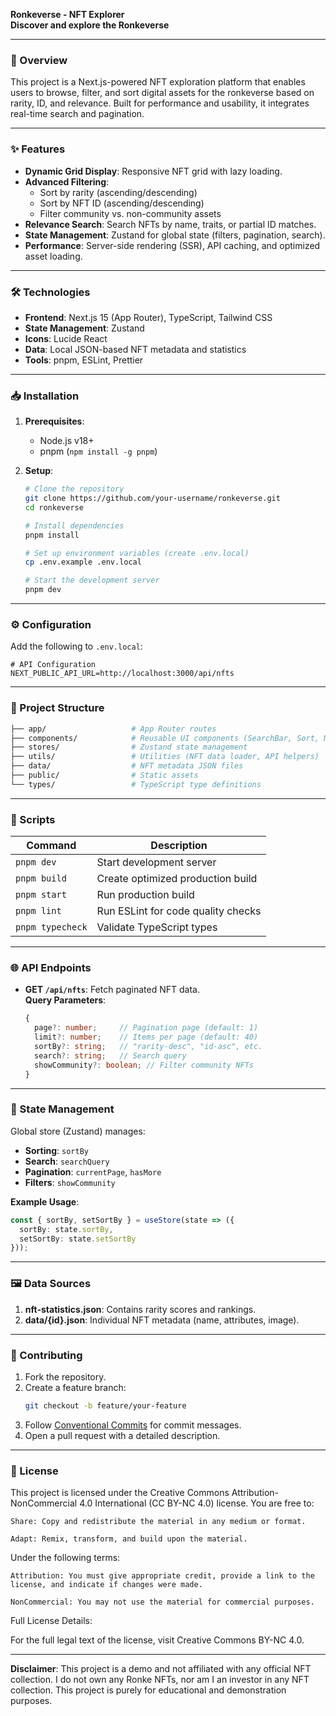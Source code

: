 **Ronkeverse - NFT Explorer**  
**Discover and explore the Ronkeverse**  

---

### 🚀 Overview  
This project is a Next.js-powered NFT exploration platform that enables users to browse, filter, and sort digital assets for the ronkeverse based on rarity, ID, and relevance. Built for performance and usability, it integrates real-time search and pagination.  

---

### ✨ Features  
- **Dynamic Grid Display**: Responsive NFT grid with lazy loading.  
- **Advanced Filtering**:  
  - Sort by rarity (ascending/descending)  
  - Sort by NFT ID (ascending/descending)  
  - Filter community vs. non-community assets  
- **Relevance Search**: Search NFTs by name, traits, or partial ID matches.  
- **State Management**: Zustand for global state (filters, pagination, search).  
- **Performance**: Server-side rendering (SSR), API caching, and optimized asset loading.  

---

### 🛠️ Technologies  
- **Frontend**: Next.js 15 (App Router), TypeScript, Tailwind CSS  
- **State Management**: Zustand  
- **Icons**: Lucide React  
- **Data**: Local JSON-based NFT metadata and statistics  
- **Tools**: pnpm, ESLint, Prettier  

---

### 📥 Installation  
1. **Prerequisites**:  
   - Node.js v18+  
   - pnpm (`npm install -g pnpm`)  

2. **Setup**:  
   ```bash
   # Clone the repository
   git clone https://github.com/your-username/ronkeverse.git
   cd ronkeverse

   # Install dependencies
   pnpm install

   # Set up environment variables (create .env.local)
   cp .env.example .env.local

   # Start the development server
   pnpm dev
   ```

---

### ⚙️ Configuration  
Add the following to `.env.local`:  
```env
# API Configuration
NEXT_PUBLIC_API_URL=http://localhost:3000/api/nfts
```

---

### 📂 Project Structure  
```bash
├── app/                   # App Router routes
├── components/            # Reusable UI components (SearchBar, Sort, NFTGrid)
├── stores/                # Zustand state management
├── utils/                 # Utilities (NFT data loader, API helpers)
├── data/                  # NFT metadata JSON files
├── public/                # Static assets
└── types/                 # TypeScript type definitions
```

---

### 🧩 Scripts  
| Command           | Description                          |
|-------------------|--------------------------------------|
| `pnpm dev`        | Start development server             |
| `pnpm build`      | Create optimized production build    |
| `pnpm start`      | Run production build                 |
| `pnpm lint`       | Run ESLint for code quality checks   |
| `pnpm typecheck`  | Validate TypeScript types            |

---

### 🌐 API Endpoints  
- **GET `/api/nfts`**: Fetch paginated NFT data.  
  **Query Parameters**:  
  ```ts
  {
    page?: number;     // Pagination page (default: 1)
    limit?: number;    // Items per page (default: 40)
    sortBy?: string;   // "rarity-desc", "id-asc", etc.
    search?: string;   // Search query
    showCommunity?: boolean; // Filter community NFTs
  }
  ```

---

### 🧠 State Management  
Global store (Zustand) manages:  
- **Sorting**: `sortBy`  
- **Search**: `searchQuery`  
- **Pagination**: `currentPage`, `hasMore`  
- **Filters**: `showCommunity`  

**Example Usage**:  
```typescript
const { sortBy, setSortBy } = useStore(state => ({
  sortBy: state.sortBy,
  setSortBy: state.setSortBy
}));
```

---

### 🖼️ Data Sources  
1. **nft-statistics.json**: Contains rarity scores and rankings.  
2. **data/{id}.json**: Individual NFT metadata (name, attributes, image).  

---

### 🤝 Contributing  
1. Fork the repository.  
2. Create a feature branch:  
   ```bash
   git checkout -b feature/your-feature
   ```  
3. Follow [Conventional Commits](https://www.conventionalcommits.org/) for commit messages.  
4. Open a pull request with a detailed description.  

---

### 📄 License  
This project is licensed under the Creative Commons Attribution-NonCommercial 4.0 International (CC BY-NC 4.0) license.
You are free to:

    Share: Copy and redistribute the material in any medium or format.

    Adapt: Remix, transform, and build upon the material.

Under the following terms:

    Attribution: You must give appropriate credit, provide a link to the license, and indicate if changes were made.

    NonCommercial: You may not use the material for commercial purposes.

Full License Details:

For the full legal text of the license, visit Creative Commons BY-NC 4.0.


---

**Disclaimer**: This project is a demo and not affiliated with any official NFT collection. I do not own any Ronke NFTs, nor am I an investor in any NFT collection. This project is purely for educational and demonstration purposes.